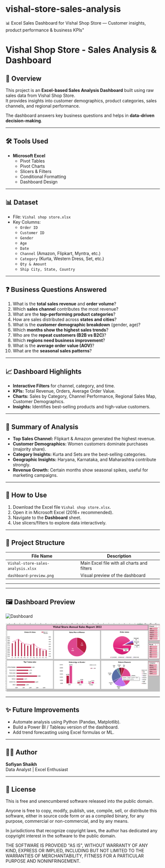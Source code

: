 # vishal-store-sales-analysis
📊 Excel Sales Dashboard for Vishal Shop Store — Customer insights, product performance & business KPIs"
# Vishal Shop Store - Sales Analysis & Dashboard

## 📌 Overview
This project is an **Excel-based Sales Analysis Dashboard** built using raw sales data from Vishal Shop Store.  
It provides insights into customer demographics, product categories, sales channels, and regional performance.  

The dashboard answers key business questions and helps in **data-driven decision-making**.

---

## 🛠 Tools Used
- **Microsoft Excel**  
  - Pivot Tables  
  - Pivot Charts  
  - Slicers & Filters  
  - Conditional Formatting  
  - Dashboard Design

---

## 📊 Dataset
- File: `Vishal shop store.xlsx`  
- Key Columns:  
  - `Order ID`  
  - `Customer ID`  
  - `Gender`  
  - `Age`  
  - `Date`  
  - `Channel` (Amazon, Flipkart, Myntra, etc.)  
  - `Category` (Kurta, Western Dress, Set, etc.)  
  - `Qty & Amount`  
  - `Ship City, State, Country`

---

## ❓ Business Questions Answered
1. What is the **total sales revenue** and **order volume**?  
2. Which **sales channel** contributes the most revenue?  
3. What are the **top-performing product categories**?  
4. How are sales distributed across **states and cities**?  
5. What is the **customer demographic breakdown** (gender, age)?  
6. Which **months show the highest sales trends**?  
7. Who are the **repeat customers (B2B vs B2C)**?  
8. Which **regions need business improvement**?  
9. What is the **average order value (AOV)**?  
10. What are the **seasonal sales patterns**?

---

## 📈 Dashboard Highlights
- **Interactive Filters** for channel, category, and time.  
- **KPIs:** Total Revenue, Orders, Average Order Value.  
- **Charts:** Sales by Category, Channel Performance, Regional Sales Map, Customer Demographics.  
- **Insights:** Identifies best-selling products and high-value customers.  

---

## 📌 Summary of Analysis
- **Top Sales Channel:** Flipkart & Amazon generated the highest revenue.  
- **Customer Demographics:** Women customers dominate purchases (majority share).  
- **Category Insights:** Kurta and Sets are the best-selling categories.  
- **Geographic Insights:** Haryana, Karnataka, and Maharashtra contribute strongly.  
- **Revenue Growth:** Certain months show seasonal spikes, useful for marketing campaigns.  

---

## 🚀 How to Use
1. Download the Excel file `Vishal shop store.xlsx`.  
2. Open it in Microsoft Excel (2016+ recommended).  
3. Navigate to the **Dashboard** sheet.  
4. Use slicers/filters to explore data interactively.  

---

## 📂 Project Structure
| File Name                          | Description                                 |
| ---------------------------------- | ------------------------------------------- |
| `Vishal-store-sales-analysis.xlsx` | Main Excel file with all charts and filters |
| `dashboard-preview.png`            | Visual preview of the dashboard             |

---




---

## 🖼️ Dashboard Preview
<img width="1298" height="575" alt="Dashboard" src="https://github.com/user-attachments/assets/74c001f3-a7fa-4c01-b1bc-0ab9264c4601" />

![Dashboard Preview](dashboard.png)

---

## ✨ Future Improvements
- Automate analysis using Python (Pandas, Matplotlib).  
- Build a Power BI / Tableau version of the dashboard.  
- Add trend forecasting using Excel formulas or ML.  

---

## 👩‍💻 Author
**Sofiyan Shaikh**  
Data Analyst | Excel Enthusiast  

---

## 📜 License
This is free and unencumbered software released into the public domain.

Anyone is free to copy, modify, publish, use, compile, sell, or distribute this software, either in source code form or as a compiled binary, for any purpose, commercial or non-commercial, and by any means.

In jurisdictions that recognize copyright laws, the author has dedicated any copyright interest in the software to the public domain.

THE SOFTWARE IS PROVIDED "AS IS", WITHOUT WARRANTY OF ANY KIND, EXPRESS OR IMPLIED, INCLUDING BUT NOT LIMITED TO THE WARRANTIES OF MERCHANTABILITY, FITNESS FOR A PARTICULAR PURPOSE AND NONINFRINGEMENT.

